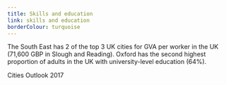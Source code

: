 ```yaml
---
title: Skills and education
link: skills and education
borderColour: turquoise
---
```

The South East has 2 of the top 3 UK cities for GVA per worker in the UK (71,600 GBP in Slough and Reading). Oxford has the second highest proportion of adults in the UK with university-level education (64%).
<div class="region--small-text"><p>Cities Outlook 2017</p></div>
